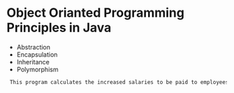 # Object Orianted Programming Principles in Java

  - Abstraction
  - Encapsulation
  - Inheritance
  - Polymorphism
  ```bash
   This program calculates the increased salaries to be paid to employees who receive a raise.
```
